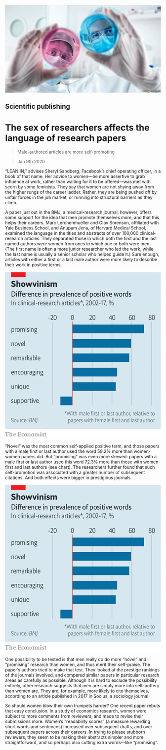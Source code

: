 ![](./images/20200111_STP501.jpg)

## Scientific publishing

# The sex of researchers affects the language of research papers

> Male-authored articles are more self-promoting

> Jan 9th 2020

“LEAN IN,” advises Sheryl Sandberg, Facebook’s chief operating officer, in a book of that name. Her advice to women—be more assertive to grab influence at work, rather than waiting for it to be offered—was met with scorn by some feminists. They say that women are not shying away from the higher rungs of the career ladder. Rather, they are being pushed off by unfair forces in the job market, or running into structural barriers as they climb.

A paper just out in the BMJ, a medical-research journal, however, offers some support for the idea that men promote themselves more, and that this helps their careers. Marc Lerchenmueller and Olav Sorenson, affiliated with Yale Business School, and Anupam Jena, of Harvard Medical School, examined the language in the titles and abstracts of over 100,000 clinical-research articles. They separated those in which both the first and the last named authors were women from ones in which one or both were men. (The first name is often a more junior researcher who led the work, while the last name is usually a senior scholar who helped guide it.) Sure enough, articles with either a first or a last male author were more likely to describe their work in positive terms.

![](./images/20200111_STC052_0.png)

“Novel” was the most common self-applied positive term, and those papers with a male first or last author used the word 59.2% more than women-women papers did. But “promising” was even more skewed: papers with a male first or last author used this word 72.3% more than those with women first and last authors (see chart). The researchers further found that such self-promotion was associated with a greater number of subsequent citations. And both effects were bigger in prestigious journals.

![](./images/20200111_STC052_0.png)

One possibility to be tested is that men really do do more “novel” and “promising” research than women, and thus merit their self-praise. The paper’s authors tried to make that test. They looked at the prestige rankings of the journals involved, and compared similar papers in particular research areas as carefully as possible. Although it is hard to exclude the possibility entirely, other research suggests that men are simply more into self-puffery than women are. They are, for example, more likely to cite themselves, according to an article published in 2017 in Socius, a sociology journal.

So should women blow their own trumpets harder? One recent paper rebuts that easy conclusion. In a study of economics research, women were subject to more comments from reviewers, and made to revise their submissions more. Women’s “readability scores” (a measure rewarding short words and sentences) increased over subsequent drafts, and over subsequent papers across their careers. In trying to please stubborn reviewers, they seem to be making their abstracts simpler and more straightforward, and so perhaps also cutting extra words—like “promising”.